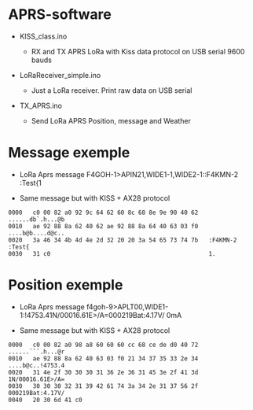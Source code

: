 # APRS-software

- KISS_class.ino

	- RX and TX APRS LoRa with Kiss data protocol on USB serial 9600 bauds 

- LoRaReceiver_simple.ino

	- Just a LoRa receiver. Print raw data on USB serial 
	
- TX_APRS.ino

	- Send LoRa APRS Position, message and Weather


# Message exemple

- LoRa Aprs message
F4GOH-1>APIN21,WIDE1-1,WIDE2-1::F4KMN-2  :Test{1

- Same message but with KISS + AX28 protocol

```
0000   c0 00 82 a0 92 9c 64 62 60 8c 68 8e 9e 90 40 62   ......db`.h...@b
0010   ae 92 88 8a 62 40 62 ae 92 88 8a 64 40 63 03 f0   ....b@b....d@c..
0020   3a 46 34 4b 4d 4e 2d 32 20 20 3a 54 65 73 74 7b   :F4KMN-2  :Test{
0030   31 c0                                             1.
```

# Position exemple

- LoRa Aprs message
f4goh-9>APLT00,WIDE1-1:!4753.41N/00016.61E>/A=000219Bat:4.17V/ 0mA

- Same message but with KISS + AX28 protocol
```
0000   c0 00 82 a0 98 a8 60 60 60 cc 68 ce de d0 40 72   ......```.h...@r
0010   ae 92 88 8a 62 40 63 03 f0 21 34 37 35 33 2e 34   ....b@c..!4753.4
0020   31 4e 2f 30 30 30 31 36 2e 36 31 45 3e 2f 41 3d   1N/00016.61E>/A=
0030   30 30 30 32 31 39 42 61 74 3a 34 2e 31 37 56 2f   000219Bat:4.17V/
0040   20 30 6d 41 c0   
```